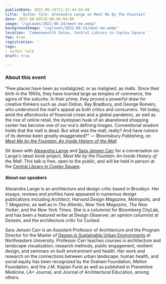 ```yaml
---
publishDate: 2022-06-24T11:31:44-04:00
title: 'Author Talk: Alexandra Lange on Meet Me By The Fountain'
date: 2022-08-04T16:00:00-04:00
image: "/uploads/2022-06-24/meet-me.webp"
backgroundImage: "/uploads/2022-06-24/meet-me.webp"
location: 'Commonwealth Salon, Central Library in Copley Square '
fee: Free
registration: ''
tags:
- author talk
draft: true

---
```

### About this event 

"Few places have been as nostalgized, or as maligned, as malls. Since their birth in the 1950s, they have loomed large as temples of commerce, the agora of the suburbs. In their prime, they proved a powerful draw for creative thinkers such as Joan Didion, Ray Bradbury, and George Romero, who understood the mall's appeal as both critics and consumers. Yet today, amid the aftershocks of financial crises and a global pandemic, as well as the rise of online retail, the dystopian husk of an abandoned shopping center has become one of our era's defining images. Conventional wisdom holds that the mall is dead. But what was the mall, really? And have rumors of its demise been greatly exaggerated?" –– Bloomsbury Publishing, on [_Meet Me by the Fountain: An Inside History of the Mall_](https://www.bloomsbury.com/us/meet-me-by-the-fountain-9781635576023/).

Sit down with [Alexandra Lange](https://www.alexandralange.net/) and [Sara Jensen Carr](https://camd.northeastern.edu/faculty/sara-jensen-carr/) for a conversation on Lange's latest book project, _Meet Me by the Fountain: An Inside History of the Mall_. This talk is free, open to the public, and will be held in person at the [Central Library in Copley Square](https://www.bpl.org/locations/3/). 

#### About our speakers

Alexandra Lange is an architecture and design critic based in Brooklyn. Her essays, reviews and profiles have appeared in numerous design publications including _Architect_, _Harvard Design Magazine_, _Metropolis_, and _T Magazine_, as well as in _The Atlantic_, _New York Magazine_, _The New Yorker_, and the _New York Times_. She is a columnist for Bloomberg CityLab, and has been a featured writer at Design Observer, an opinion columnist at Dezeen, and the architecture critic for Curbed.

Sara Jensen Carr is an Assistant Professor of Architecture and the Program Director for the Master of [Design in Sustainable Urban Environments](https://camd.northeastern.edu/program/design-for-sustainable-urban-environments-mdes-suen/) at Northeastern University. Professor Carr teaches courses in architecture and landscape visualization, research methods, public engagement, resilient design, and seminars on built environment and health. Her work and research on the connections between urban landscape, human health, and social equity has been recognized by the Graham Foundation, Mellon Foundation, and the J.M. Kaplan Fund as well as published in Preventive Medicine, LA+ Journal, and Journal of Architectural Education, among others. 